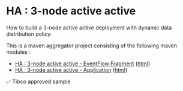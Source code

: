 
[comment]: # (  Copyright \(C\) 2018-2019, TIBCO Software Inc.                               )

[comment]: # (                                                                               )

[comment]: # (  Redistribution and use in source and binary forms, with or without           )

[comment]: # (  modification, are permitted provided that the following conditions are met:  )

[comment]: # (                                                                               )

[comment]: # (  1. Redistributions of source code must retain the above copyright notice,    )

[comment]: # (     this list of conditions and the following disclaimer.                     )

[comment]: # (                                                                               )

[comment]: # (  2. Redistributions in binary form must reproduce the above copyright notice, )

[comment]: # (     this list of conditions and the following disclaimer in the documentation )

[comment]: # (     and/or other materials provided with the distribution.                    )

[comment]: # (                                                                               )

[comment]: # (  3. Neither the name of the copyright holder nor the names of its contributors)

[comment]: # (     may be used to endorse or promote products derived from this software     )

[comment]: # (     without specific prior written permission.                                )

[comment]: # (                                                                               )

[comment]: # (  THIS SOFTWARE IS PROVIDED BY THE COPYRIGHT HOLDERS AND CONTRIBUTORS "AS IS"  )

[comment]: # (  AND ANY EXPRESS OR IMPLIED WARRANTIES, INCLUDING, BUT NOT LIMITED TO, THE    )

[comment]: # (  IMPLIED WARRANTIES OF MERCHANTABILITY AND FITNESS FOR A PARTICULAR PURPOSE   )

[comment]: # (  ARE DISCLAIMED. IN NO EVENT SHALL THE COPYRIGHT HOLDER OR CONTRIBUTORS BE    )

[comment]: # (  LIABLE FOR ANY DIRECT, INDIRECT, INCIDENTAL, SPECIAL, EXEMPLARY, OR          )

[comment]: # (  CONSEQUENTIAL DAMAGES \(INCLUDING, BUT NOT LIMITED TO, PROCUREMENT OF        )

[comment]: # (  SUBSTITUTE GOODS OR SERVICES; LOSS OF USE, DATA, OR PROFITS; OR BUSINESS     )

[comment]: # (  INTERRUPTION\) HOWEVER CAUSED AND ON ANY THEORY OF LIABILITY, WHETHER IN     )

[comment]: # (  CONTRACT, STRICT LIABILITY, OR TORT \(INCLUDING NEGLIGENCE OR OTHERWISE\)    )

[comment]: # (  ARISING IN ANY WAY OUT OF THE USE OF THIS SOFTWARE, EVEN IF ADVISED OF THE   )

[comment]: # (  POSSIBILITY OF SUCH DAMAGE.                                                  )

# HA : 3-node active active

How to build a 3-node active active deployment with dynamic data distribution policy.

This is a maven aggregator project consisting of the following maven modules :

* [HA : 3-node active active - EventFlow Fragment](aa-3node-ef/src/site/markdown/index.md) ([html](https://tibcosoftware.github.io/tibco-streaming-samples/10.5.0-SNAPSHOT/highavailability/aa-3node/aa-3node-ef/))
* [HA : 3-node active active - Application](aa-3node-app/src/site/markdown/index.md) ([html](https://tibcosoftware.github.io/tibco-streaming-samples/10.5.0-SNAPSHOT/highavailability/aa-3node/aa-3node-app/))

:white_check_mark: Tibco approved sample
